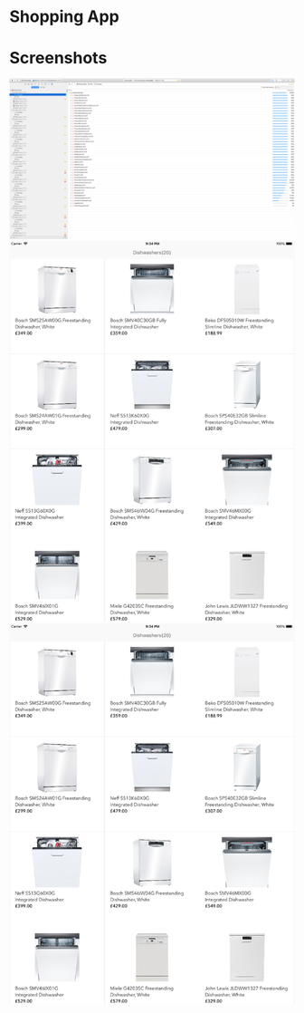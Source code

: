 # Shopping App



# Screenshots
![Test Coverage 89.56%](https://raw.githubusercontent.com/k-marinov/shopping-app/master/shopping-app-test-coverage.png)
![Product Page](https://raw.githubusercontent.com/k-marinov/shopping-app/master/screen-1.png)
![Product Detail Page](https://raw.githubusercontent.com/k-marinov/shopping-app/master/screen-1.png)

